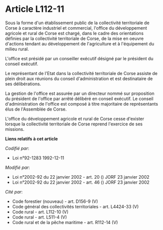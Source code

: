 # Article L112-11

Sous la forme d'un établissement public de la collectivité territoriale de Corse à caractère industriel et commercial,
l'office du développement agricole et rural de Corse est chargé, dans le cadre des orientations définies par la collectivité
territoriale de Corse, de la mise en oeuvre d'actions tendant au développement de l'agriculture et à l'équipement du milieu
rural.

L'office est présidé par un conseiller exécutif désigné par le président du conseil exécutif.

Le représentant de l'Etat dans la collectivité territoriale de Corse assiste de plein droit aux réunions du conseil
d'administration et est destinataire de ses délibérations.

La gestion de l'office est assurée par un directeur nommé sur proposition du président de l'office par arrêté délibéré en
conseil exécutif. Le conseil d'administration de l'office est composé à titre majoritaire de représentants élus de
l'Assemblée de Corse.

L'office du développement agricole et rural de Corse cesse d'exister lorsque la collectivité territoriale de Corse reprend
l'exercice de ses missions.

**Liens relatifs à cet article**

_Codifié par_:

  - Loi n°92-1283 1992-12-11

_Modifié par_:

  - Loi n°2002-92 du 22 janvier 2002 - art. 20 () JORF 23 janvier 2002
  - Loi n°2002-92 du 22 janvier 2002 - art. 46 () JORF 23 janvier 2002

_Cité par_:

  - Code forestier (nouveau) - art. D156-9 (V)
  - Code général des collectivités territoriales - art. L4424-33 (V)
  - Code rural - art. L112-10 (V)
  - Code rural - art. L511-4 (V)
  - Code rural et de la pêche maritime - art. R112-14 (V)
